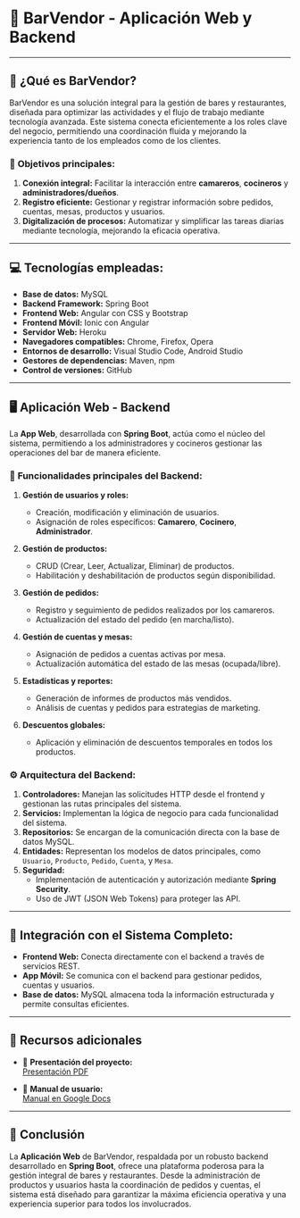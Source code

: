 # 🍻 **BarVendor** - **Aplicación Web y Backend**  

---

## 📌 **¿Qué es BarVendor?**  
BarVendor es una solución integral para la gestión de bares y restaurantes, diseñada para optimizar las actividades y el flujo de trabajo mediante tecnología avanzada. Este sistema conecta eficientemente a los roles clave del negocio, permitiendo una coordinación fluida y mejorando la experiencia tanto de los empleados como de los clientes.  

### 🎯 **Objetivos principales:**  
1. **Conexión integral:** Facilitar la interacción entre **camareros**, **cocineros** y **administradores/dueños**.  
2. **Registro eficiente:** Gestionar y registrar información sobre pedidos, cuentas, mesas, productos y usuarios.  
3. **Digitalización de procesos:** Automatizar y simplificar las tareas diarias mediante tecnología, mejorando la eficacia operativa.  

---

## 💻 **Tecnologías empleadas:**  
- **Base de datos:** MySQL  
- **Backend Framework:** Spring Boot  
- **Frontend Web:** Angular con CSS y Bootstrap  
- **Frontend Móvil:** Ionic con Angular  
- **Servidor Web:** Heroku  
- **Navegadores compatibles:** Chrome, Firefox, Opera  
- **Entornos de desarrollo:** Visual Studio Code, Android Studio  
- **Gestores de dependencias:** Maven, npm  
- **Control de versiones:** GitHub  

---

## 🖥️ **Aplicación Web - Backend**  
La **App Web**, desarrollada con **Spring Boot**, actúa como el núcleo del sistema, permitiendo a los administradores y cocineros gestionar las operaciones del bar de manera eficiente.  

### 🔑 **Funcionalidades principales del Backend:**  
1. **Gestión de usuarios y roles:**  
   - Creación, modificación y eliminación de usuarios.  
   - Asignación de roles específicos: **Camarero**, **Cocinero**, **Administrador**.  

2. **Gestión de productos:**  
   - CRUD (Crear, Leer, Actualizar, Eliminar) de productos.  
   - Habilitación y deshabilitación de productos según disponibilidad.  

3. **Gestión de pedidos:**  
   - Registro y seguimiento de pedidos realizados por los camareros.  
   - Actualización del estado del pedido (en marcha/listo).  

4. **Gestión de cuentas y mesas:**  
   - Asignación de pedidos a cuentas activas por mesa.  
   - Actualización automática del estado de las mesas (ocupada/libre).  

5. **Estadísticas y reportes:**  
   - Generación de informes de productos más vendidos.  
   - Análisis de cuentas y pedidos para estrategias de marketing.  

6. **Descuentos globales:**  
   - Aplicación y eliminación de descuentos temporales en todos los productos.  

### ⚙️ **Arquitectura del Backend:**  
1. **Controladores:** Manejan las solicitudes HTTP desde el frontend y gestionan las rutas principales del sistema.  
2. **Servicios:** Implementan la lógica de negocio para cada funcionalidad del sistema.  
3. **Repositorios:** Se encargan de la comunicación directa con la base de datos MySQL.  
4. **Entidades:** Representan los modelos de datos principales, como `Usuario`, `Producto`, `Pedido`, `Cuenta`, y `Mesa`.  
5. **Seguridad:**  
   - Implementación de autenticación y autorización mediante **Spring Security**.  
   - Uso de JWT (JSON Web Tokens) para proteger las API.  

---

## 🌟 **Integración con el Sistema Completo:**  
- **Frontend Web:** Conecta directamente con el backend a través de servicios REST.  
- **App Móvil:** Se comunica con el backend para gestionar pedidos, cuentas y usuarios.  
- **Base de datos:** MySQL almacena toda la información estructurada y permite consultas eficientes.  

---

## 📑 **Recursos adicionales**  
- 📄 **Presentación del proyecto:**  
  [Presentación PDF](https://docs.google.com/presentation/d/1FoXfac5rst8z3PSUA7DmonkYFChOw8TdanJqfQ5rUAk/edit?usp=sharing)  

- 📘 **Manual de usuario:**  
  [Manual en Google Docs](https://docs.google.com/document/d/13sCFEjfv-gxSF0XIWPsmT8FvVD2L6HQ1JoB8-JOINyQ/edit?usp=sharing)  

---

## 🏁 **Conclusión**  
La **Aplicación Web** de BarVendor, respaldada por un robusto backend desarrollado en **Spring Boot**, ofrece una plataforma poderosa para la gestión integral de bares y restaurantes. Desde la administración de productos y usuarios hasta la coordinación de pedidos y cuentas, el sistema está diseñado para garantizar la máxima eficiencia operativa y una experiencia superior para todos los involucrados.  
